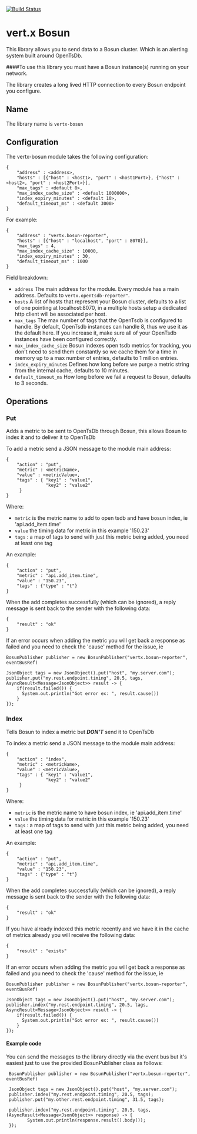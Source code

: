 
[![Build Status](https://travis-ci.org/cyngn/vertx-bosun.svg?branch=master)](https://travis-ci.org/cyngn/vertx-bosun)

# vert.x Bosun

This library allows you to send data to a Bosun cluster. Which is an alerting system built around OpenTsDb.

####To use this library you must have a Bosun instance(s) running on your network.

The library creates a long lived HTTP connection to every Bosun endpoint you configure. 

## Name

The library name is `vertx-bosun`

## Configuration

The vertx-bosun module takes the following configuration:

    {
        "address" : <address>,
        "hosts" : [{"host" : <host1>, "port" : <host1Port>}, {"host" : <host2>, "port" : <host2Port>}],
        "max_tags" : <default 8>,
        "max_index_cache_size" : <default 1000000>,
        "index_expiry_minutes" : <default 10>,
        "default_timeout_ms" : <default 3000>
    }

For example:

    {
        "address" : "vertx.bosun-reporter",
        "hosts" : [{"host" : "localhost", "port" : 8070}],
        "max_tags" : 4,
        "max_index_cache_size" : 10000,
        "index_expiry_minutes" : 30,
        "default_timeout_ms" : 1000
    }

Field breakdown:

* `address` The main address for the module. Every module has a main address. Defaults to `vertx.opentsdb-reporter"`.
* `hosts` A list of hosts that represent your Bosun cluster, defaults to a list of one pointing at localhost:8070, in a multiple hosts setup a dedicated http client will be associated per host.
* `max_tags` The max number of tags that the OpenTsdb is configured to handle.  By default, OpenTsdb instances can handle 8, thus we use it as the default here.  If you increase it, make sure all of your OpenTsdb instances have been configured correctly.
* `max_index_cache_size` Bosun indexes open tsdb metrics for tracking, you don't need to send them constantly so we cache them for a time in memory up to a max number of entries, defaults to 1 million entries.
* `index_expiry_minutes` Defines how long before we purge a metric string from the internal cache, defaults to 10 minutes.
* `default_timeout_ms` How long before we fail a request to Bosun, defaults to 3 seconds.

## Operations

### Put

Adds a metric to be sent to OpenTsDb through Bosun, this allows Bosun to index it and to deliver it to OpenTsDb

To add a metric send a JSON message to the module main address:

    {
        "action" : "put",
        "metric" : <metricName>,
        "value" : <metricValue>,
        "tags" : { "key1" : "value1", 
                   "key2" : "value2" 
         }
    }
    
Where: 

* `metric` is the metric name to add to open tsdb and have bosun index, ie 'api.add_item.time'
* `value` the timing data for metric in this example '150.23'
* `tags` : a map of tags to send with just this metric being added, you need at least one tag

An example:

    {
        "action" : "put",
        "metric" : "api.add_item.time",
        "value" : "150.23",
        "tags" : {"type" : "t"}
    }
    
When the add completes successfully (which can be ignored), a reply message is sent back to the sender with the following data:
    
    {
        "result" : "ok"    
    }
    
If an error occurs when adding the metric you will get back a response as failed and you need to check the 'cause' method for the issue, ie

    BosunPublisher publisher = new BosunPublisher("vertx.bosun-reporter", eventBusRef)
     
    JsonObject tags = new JsonObject().put("host", "my.server.com"); 
    publisher.put("my.rest.endpoint.timing", 20.5, tags, AsyncResult<Message<JsonObject>> result -> {
    	if(result.failed()) {
          System.out.println("Got error ex: ", result.cause())
        }
    });          
### Index

Tells Bosun to index a metric but ***DON'T*** send it to OpenTsDb

To index a metric send a JSON message to the module main address:

    {
        "action" : "index",
        "metric" : <metricName>,
        "value" : <metricValue>,
        "tags" : { "key1" : "value1", 
                   "key2" : "value2" 
         }
    }
    
Where: 

* `metric` is the metric name to have bosun index, ie 'api.add_item.time'
* `value` the timing data for metric in this example '150.23'
* `tags` : a map of tags to send with just this metric being added, you need at least one tag

An example:

    {
        "action" : "put",
        "metric" : "api.add_item.time",
        "value" : "150.23",
        "tags" : {"type" : "t"}
    }
    
When the add completes successfully (which can be ignored), a reply message is sent back to the sender with the following data:
    
    {
        "result" : "ok"    
    }
    
If you have already indexed this metric recently and we have it in the cache of metrics already you will receive the following data:    

    {
        "result" : "exists"    
    }
    
If an error occurs when adding the metric you will get back a response as failed and you need to check the 'cause' method for the issue, ie

    BosunPublisher publisher = new BosunPublisher("vertx.bosun-reporter", eventBusRef)
     
    JsonObject tags = new JsonObject().put("host", "my.server.com"); 
    publisher.index("my.rest.endpoint.timing", 20.5, tags, AsyncResult<Message<JsonObject>> result -> {
    	if(result.failed()) {
          System.out.println("Got error ex: ", result.cause())
        }
    });      

#### Example code 
You can send the messages to the library directly via the event bus but it's easiest just to use the provided BosunPublisher class as follows:

     BosunPublisher publisher = new BosunPublisher("vertx.bosun-reporter", eventBusRef)
     
     JsonObject tags = new JsonObject().put("host", "my.server.com"); 
     publisher.index("my.rest.endpoint.timing", 20.5, tags);
     publisher.put("my.other.rest.endpoint.timing", 31.5, tags);
     
     publisher.index("my.rest.endpoint.timing", 20.5, tags, (AsyncResult<Message<JsonObject>> response) -> {
            System.out.println(response.result().body());
     });     
     